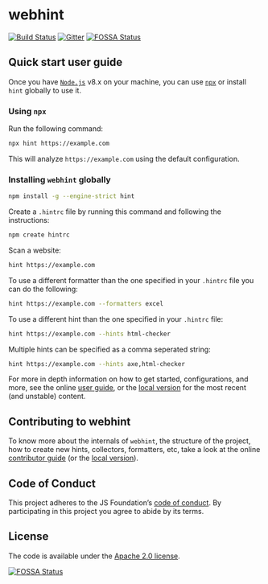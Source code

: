 # webhint

[![Build Status](https://dev.azure.com/webhint/webhint/_apis/build/status/webhintio.hint?branchName=master)](https://dev.azure.com/webhint/webhint/_build/latest?definitionId=3&branchName=master)
[![Gitter](https://badges.gitter.im/Join%20Chat.svg)](https://gitter.im/webhintio/Lobby)
[![FOSSA Status](https://app.fossa.io/api/projects/git%2Bgithub.com%2Fwebhintio%2Fhint.svg?type=shield)](https://app.fossa.io/projects/git%2Bgithub.com%2Fwebhintio%2Fhint?ref=badge_shield)

## Quick start user guide

Once you have [`Node.js`][node] v8.x on your machine, you can use
[`npx`][npx] or install `hint` globally to use it.

### Using `npx`

Run the following command:

```bash
npx hint https://example.com
```

This will analyze `https://example.com` using the default configuration.

### Installing `webhint` globally

```bash
npm install -g --engine-strict hint
```

Create a `.hintrc` file by running this command and following the
instructions:

```bash
npm create hintrc
```

Scan a website:

```bash
hint https://example.com
```

To use a different formatter than the one specified in your `.hintrc`
file you can do the following:

```bash
hint https://example.com --formatters excel
```

To use a different hint than the one specified in your `.hintrc` file:

```bash
hint https://example.com --hints html-checker
```

Multiple hints can be specified as a comma seperated string:

```bash
hint https://example.com --hints axe,html-checker
```

For more in depth information on how to get started, configurations,
and more, see the online [user guide][user guide], or the [local
version][local user guide] for the most recent (and unstable) content.

## Contributing to webhint

To know more about the internals of `webhint`, the structure of the
project, how to create new hints, collectors, formatters, etc, take
a look at the online [contributor guide][contributor guide] (or the
[local version][local contributor guide]).

## Code of Conduct

This project adheres to the JS Foundation’s [code of conduct][coc].
By participating in this project you agree to abide by its terms.

## License

The code is available under the [Apache 2.0 license][license].

[![FOSSA Status](https://app.fossa.io/api/projects/git%2Bgithub.com%2Fwebhintio%2Fhint.svg?type=large)](https://app.fossa.io/projects/git%2Bgithub.com%2Fwebhintio%2Fhint?ref=badge_large)

<!-- Link labels: -->

[coc]: https://js.foundation/community/code-of-conduct
[contributor guide]: https://webhint.io/docs/contributor-guide/
[local contributor guide]: ./packages/hint/docs/contributor-guide/index.md
[local user guide]: ./packages/hint/docs/user-guide/index.md
[node]: https://nodejs.org/en/download/current/
[npx]: https://github.com/zkat/npx
[user guide]: https://webhint.io/docs/user-guide/
[license]: LICENSE.txt
